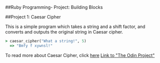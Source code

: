 ##Ruby Programming- Project: Building Blocks

##Project 1: Caesar Cipher

This is a simple program which takes a string and a shift factor, and converts and outputs the original string in Caesar cipher.

```Ruby
> caesar_cipher("What a string!", 5)
  => "Bmfy f xywnsl!"
```

To read more about Caesar Cipher, click [here](https://en.wikipedia.org/wiki/Caesar_cipher)
[Link to "The Odin Project"](https://www.theodinproject.com/courses/ruby-programming/lessons/building-blocks)


